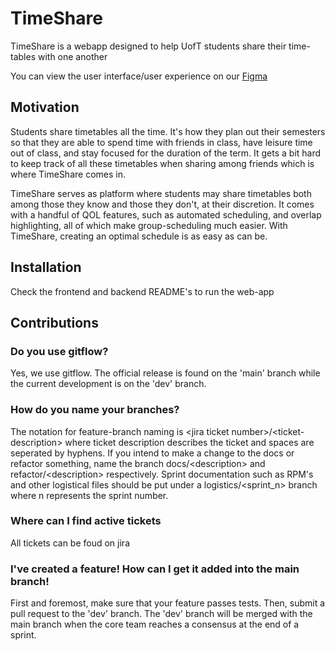 # TimeShare

TimeShare is a webapp designed to help UofT students share their time-tables with one another

You can view the user interface/user experience on our [Figma](https://www.figma.com/proto/1bvtWX8yQhMnk1paH0t6c9/TimeShare-UI?node-id=101%3A273&scaling=min-zoom&page-id=13%3A110&starting-point-node-id=101%3A273)
## Motivation

Students share timetables all the time. It's how they plan out their semesters so that they are able to spend time with friends in class, have leisure time out of class, and stay focused for the duration of the term. It gets a bit hard to keep track of all these timetables when sharing among friends which is where TimeShare comes in. 

TimeShare serves as platform where students may share timetables both among those they know and those they don't, at their discretion. It comes with a handful of QOL features, such as automated scheduling, and overlap highlighting, all of which make group-scheduling much easier. With TimeShare, creating an optimal schedule is as easy as can be.


## Installation

Check the frontend and backend README's to run the web-app

## Contributions

### Do you use gitflow?
Yes, we use gitflow. The official release is found on the 'main' branch while the current development is on the 'dev' branch.

### How do you name your branches?
The notation for feature-branch naming is \<jira ticket number>/\<ticket-description> where ticket description describes the ticket and spaces are seperated by hyphens. If you intend to make a change to the docs or refactor something, name the branch docs/\<description> and refactor/\<description> respectively. Sprint documentation such as RPM's and other logistical files should be put under a logistics/\<sprint_n> branch where n represents the sprint number.

### Where can I find active tickets
All tickets can be foud on jira

### I've created a feature! How can I get it added into the main branch!
First and foremost, make sure that your feature passes tests. Then, submit a pull request to the 'dev' branch. The 'dev' branch will be merged with the main branch when the core team reaches a consensus at the end of a sprint.
